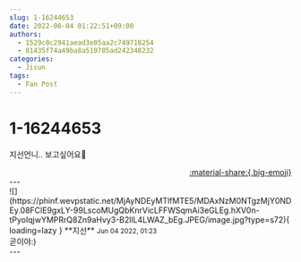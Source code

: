 ```yaml
---
slug: 1-16244653
date: 2022-06-04 01:22:51+09:00
authors:
  - 1529c0c2941aead3e05aa2c749718254
  - 01435f74a49ba8a519705ad242348232
categories:
  - Jisun
tags:
  - Fan Post
---
```


# 1-16244653

<div class="post-container" markdown="1">
<div class="content-container md-sidebar__scrollwrap" markdown="1">

지선언니.. 보고싶어요🥲

</div>
</div>

<div style="text-align: right;" markdown="1">
<a href="https://weverse.io/fromis9/fanpost/1-16244653" style="text-align: right;">:material-share:{.big-emoji}</a>
</div>
---

<div class="comments-container md-sidebar__scrollwrap" markdown="1">
<div class="comment" markdown="1">
<div class='id-container' markdown="1">
![](https://phinf.wevpstatic.net/MjAyNDEyMTlfMTE5/MDAxNzM0NTgzMjY0NDEy.08FClE9gxLY-99LscoMUgQbKnrVicLFFWSqmAi3eGLEg.hXV0n-tPyoIqjwYMPRrQ8Zn9aHvy3-B2llL4LWAZ_bEg.JPEG/image.jpg?type=s72){ loading=lazy }
**<span class="artist">지선</span>** <small>Jun 04 2022, 01:23</small><br>
</div>
<div class='comment-body' markdown="1">
곧이야:)
</div>
</div>
</div>
---
